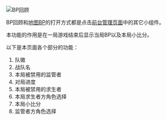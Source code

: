 ![BP回顾](BP回顾.png)

BP回顾和[地图BP](地图BP.md)的打开方式都是点击[前台管理页面](前台管理.md)中的其它小组件。



本功能的作用是在一局游戏结束后显示当局BP以及本局小比分。

以下是本页面各个部分的功能：

1. 队徽
2. 战队名
3. 本局被禁用的监管者
4. 对局进度
5. 本局被禁用的求生者
6. 本局求生者方角色选择
7. 本局小比分
8. 监管者方角色选择

